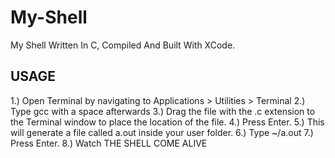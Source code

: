 # My-Shell
My Shell Written In C, Compiled And Built With XCode.

## USAGE
1.) Open Terminal by navigating to Applications > Utilities > Terminal
2.) Type gcc with a space afterwards
3.) Drag the file with the .c extension to the Terminal window to place the location of the file.
4.) Press Enter.
5.) This will generate a file called a.out inside your user folder.
6.) Type ~/a.out
7.) Press Enter.
8.) Watch THE SHELL COME ALIVE
